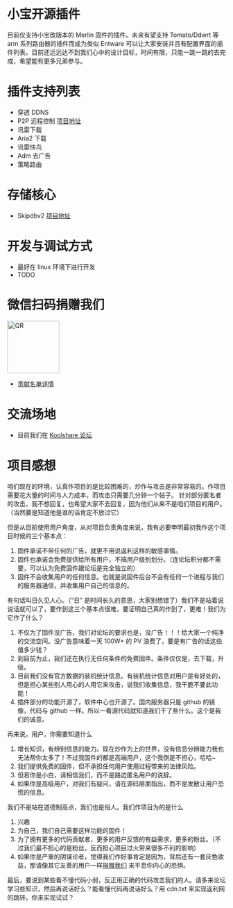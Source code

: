 小宝开源插件
=========

目前仅支持小宝改版本的 Merlin 固件的插件。未来有望支持 Tomato/Ddwrt 等 arm 系列路由器的插件而成为类似 Entware 可以让大家安装并且有配置界面的插件列表。目前还远远达不到我们心中的设计目标，时间有限，只能一跳一跳的去完成，希望能有更多兄弟参与。

插件支持列表
========
* 穿透 DDNS
* P2P 远程控制 [项目地址](https://github.com/jannson/koolnet)
* 讯雷下载
* Aria2 下载
* 讯雷快鸟
* Adm 去广告
* 策略路由

存储核心
=======
* Skipdbv2 [项目地址](https://github.com/koolshare/skipdbv2)

开发与调试方式
======
* 最好在 linux 环境下进行开发
* TODO

微信扫码捐赠我们
======

 <img src="https://github.com/koolshare/firmware/blob/master/.resources/img/qr.png" alt="QR" width="120"/>

* [贡献名单详情](https://github.com/koolshare/koolshare.github.io/tree/master/donate)

交流场地
======
* 目前我们在 [Koolshare 论坛](https://koolshare.cn/forum.php)

项目感想
========

咱们现在的环境，认真作项目的是比较困难的，炒作与攻击是非常容易的。作项目需要花大量的时间与人力成本，而攻击只需要几分钟一个帖子。
针对部分匿名者的攻击，我不想回复，也希望大家不去回复，因为他们从来不是咱们项目的用户。（当然要是知道他是谁的话肯定不放过它）

但是从目前使用用户角度，从对项目负责角度来说，我有必要申明最初我作这个项目时候的三个基本点：

1. 固件承诺不带任何的广告，就更不用说返利这样的敏感事情。
2. 固件也承诺会免费提供给所有用户，不搞用户级别划分。（连论坛积分都不需要，可以认为免费固件跟论坛是完全独立的）
3. 固件不会收集用户的任何信息。也就是说固件后台不会有任何一个进程与我们的服务器通信，并收集用户自己的信息的。

有句话叫日久见人心。（“日” 是时间长久的意思，大家别想错了）我们不是站着说说话就可以了，要作到这三个基本点很难，要证明自己真的作到了，更难！我们为它作了什么？

1. 不仅为了固件没广告，我们对论坛的要求也是，没广告！！！给大家一个纯净的交流空间。没广告意味着一天 100W+ 的 PV 浪费了，要是有广告的话这些值多少钱？
2. 到目前为止，我们还在执行无任何条件的免费固件。条件仅仅是，去下载，升级。
3. 目前我们没有官方数据的装机统计信息。有装机统计信息对用户是有好处的，但是担心某些别人用心的人用它来攻击，说我们收集信息，我干脆不要此功能！
4. 插件部分的功能开源了，软件中心也开源了。国内服务器只是 github 的镜像，代码与 github 一样。所以一看源代码就知道我们干了些什么。这个是我们的诚意。

再来说，用户，你需要知道什么

1. 增长知识，有辨别信息的能力。现在炒作为上的世界，没有信息分辨能力我也无法帮你太多了！不过我固件的都是高端用户，这个我倒是不担心，哈哈~
2. 我们提供免费的固件，但不承担任何用户使用过程带来的法律风险。
3. 但若你是小白，请相信我们，而不是路边匿名用户的说辞。
4. 如果你是高级用户，对我们有疑问，请在源码层面指出，而不是发散让用户恐慌的信息。

我们不是站在道德制高点，我们也是俗人。我们作项目为的是什么

1. 兴趣
2. 为自己，我们自己需要这样功能的固件！
3. 为了拥有更多的代码贡献者，更多的用户反馈的有益需求，更多的粉丝。（不过我们最不担心的是粉丝，反而担心项目过火带来很多不利的影响）
4. 如果你是严重的阴谋论者，觉得我们作好事肯定是因为，背后还有一套灰色收益，那请像其它友善的用户一样[捐赠我们](#微信扫码捐赠我们) 来平息你内心的恐惧。

最后，要说到某些看不懂代码小弱，反正用正确的代码攻击我们的人。请多来论坛学习些知识，然后再说话好么？能看懂代码再说话好么？用 cdn.txt 来实现返利网的跳转，你来实现试试？
